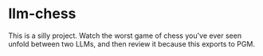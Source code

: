 # llm-chess

This is a silly project. Watch the worst game of chess you've ever seen unfold between two LLMs, and then review it because this exports to PGM.